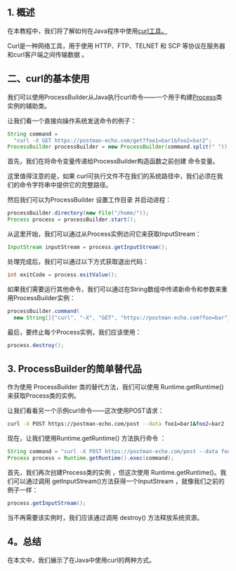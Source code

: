 ## 1. 概述

在本教程中，我们将了解如何在Java程序中使用[curl工具。](https://curl.haxx.se/)

Curl是一种网络工具，用于使用 HTTP、FTP、TELNET 和 SCP 等协议在服务器和curl客户端之间传输数据 。

## 二、curl的基本使用

我们可以使用ProcessBuilder从Java执行curl命令——一个用于构建[Process](https://www.baeldung.com/java-process-api)类 实例的辅助类。

让我们看一个直接向操作系统发送命令的例子：

```java
String command =
  "curl -X GET https://postman-echo.com/get?foo1=bar1&foo2=bar2";
ProcessBuilder processBuilder = new ProcessBuilder(command.split(" "));

```

 首先，我们在将命令变量传递给ProcessBuilder构造函数之前创建 命令变量。

这里值得注意的是，如果 curl可执行文件不在我们的系统路径中，我们必须在我们的命令字符串中提供它的完整路径。

然后我们可以为ProcessBuilder 设置工作目录 并启动进程：

```java
processBuilder.directory(new File("/home/"));
Process process = processBuilder.start();

```

从这里开始，我们可以通过从Process实例访问它来获取InputStream：

```java
InputStream inputStream = process.getInputStream();

```

处理完成后，我们可以通过以下方式获取退出代码：

```java
int exitCode = process.exitValue();

```

如果我们需要运行其他命令，我们可以通过在String数组中传递新命令和参数来重用ProcessBuilder实例：

```java
processBuilder.command(
  new String[]{"curl", "-X", "GET", "https://postman-echo.com?foo=bar"});

```

最后，要终止每个Process实例，我们应该使用：

```java
process.destroy();

```

## 3. ProcessBuilder的简单替代品 

作为使用 ProcessBuilder 类的替代方法，我们可以使用 Runtime.getRuntime()来获取Process类的实例。

让我们看看另一个示例curl命令——这次使用POST请求：

```bash
curl -X POST https://postman-echo.com/post --data foo1=bar1&foo2=bar2
```

现在，让我们使用Runtime.getRuntime() 方法执行命令 ：

```java
String command = "curl -X POST https://postman-echo.com/post --data foo1=bar1&foo2=bar2";
Process process = Runtime.getRuntime().exec(command);

```

首先，我们再次创建Process类的实例 ，但这次使用 Runtime.getRuntime()。我们可以通过调用 getInputStream()方法获得一个InputStream ，就像我们之前的例子一样：

```java
process.getInputStream();
```

当不再需要该实例时，我们应该通过调用 destroy() 方法释放系统资源。

## 4。总结

在本文中，我们展示了在Java中使用curl的两种方式。